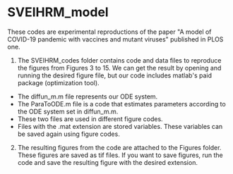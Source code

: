 # SVEIHRM_model

These codes are experimental reproductions of the paper "A model of COVID-19 pandemic with vaccines and mutant viruses" published in PLOS one.

1. The SVEIHRM_codes folder contains code and data files to reproduce the figures from Figures 3 to 15.
We can get the result by opening and running the desired figure file, but our code includes matlab's paid package (optimization tool).

- The diffun_m.m file represents our ODE system.
- The ParaToODE.m file is a code that estimates parameters according to the ODE system set in diffun_m.m.
- These two files are used in different figure codes.
- Files with the .mat extension are stored variables. These variables can be saved again using figure codes.

2. The resulting figures from the code are attached to the Figures folder.
These figures are saved as tif files.
If you want to save figures, run the code and save the resulting figure with the desired extension.
